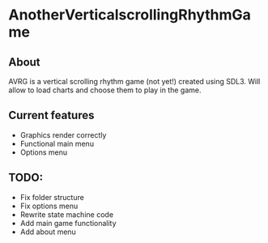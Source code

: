 # AnotherVerticalscrollingRhythmGame  

## About  

AVRG is a vertical scrolling rhythm game (not yet!) created using SDL3. Will allow to load charts and choose them to play in the game.


## Current features  

- Graphics render correctly  
- Functional main menu  
- Options menu


## TODO:  

- Fix folder structure  
- Fix options menu  
- Rewrite state machine code  
- Add main game functionality  
- Add about menu

